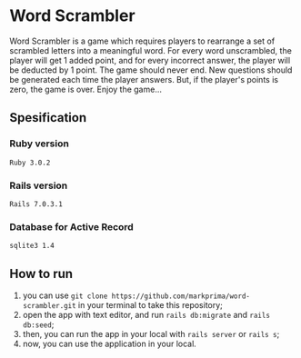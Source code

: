  # Word Scrambler

Word Scrambler is a game which requires players to rearrange a set of scrambled letters into a meaningful word. For every word unscrambled, the player will get 1 added point, and for every incorrect answer, the player will be deducted by 1 point. The game should never end. New questions should be generated each time the player answers. But, if the player's points is zero, the game is over. Enjoy the game...

## Spesification
 ### Ruby version
  `Ruby 3.0.2`

 ### Rails version
  `Rails 7.0.3.1`

 ### Database for Active Record
  `sqlite3 1.4`

## How to run
1. you can use `git clone https://github.com/markprima/word-scrambler.git` in your terminal to take this repository;
2. open the app with text editor, and run `rails db:migrate` and `rails db:seed`;
3. then, you can run the app in your local with `rails server` or `rails s`;
4. now, you can use the application in your local.
